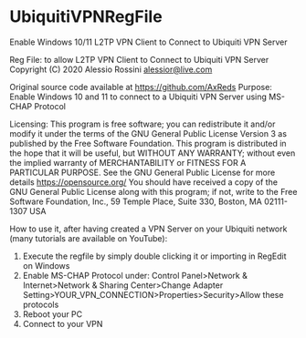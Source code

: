# UbiquitiVPNRegFile
Enable Windows 10/11 L2TP VPN Client to Connect to Ubiquiti VPN Server

Reg File: to allow L2TP VPN Client to Connect to Ubiquiti VPN Server
Copyright (C) 2020 Alessio Rossini <alessior@live.com>

Original source code available at https://github.com/AxReds
Purpose: Enable Windows 10 and 11 to connect to a Ubiquiti VPN Server using MS-CHAP Protocol

Licensing: This program is free software; you can redistribute it and/or modify it under the terms of the GNU General Public License Version 3 as published by the Free Software Foundation.
This program is distributed in the hope that it will be useful, but WITHOUT ANY WARRANTY; without even the implied warranty of MERCHANTABILITY or FITNESS FOR A PARTICULAR PURPOSE.
See the GNU General Public License for more details https://opensource.org/
You should have received a copy of the GNU General Public License along with this program; 
if not, write to the Free Software Foundation, Inc., 59 Temple Place, Suite 330, Boston, MA 02111-1307 USA

How to use it, after having created a VPN Server on your Ubiquiti network (many tutorials are available on YouTube):

1) Execute the regfile by simply double clicking it or importing in RegEdit on Windows
2) Enable MS-CHAP Protocol under:
		Control Panel>Network & Internet>Network & Sharing Center>Change Adapter Setting>YOUR_VPN_CONNECTION>Properties>Security>Allow these protocols
3) Reboot your PC
4) Connect to your VPN
